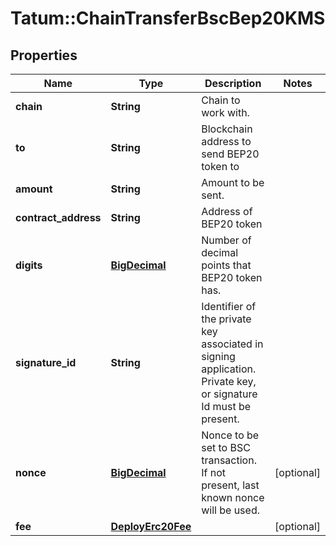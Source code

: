 # Tatum::ChainTransferBscBep20KMS

## Properties
Name | Type | Description | Notes
------------ | ------------- | ------------- | -------------
**chain** | **String** | Chain to work with. | 
**to** | **String** | Blockchain address to send BEP20 token to | 
**amount** | **String** | Amount to be sent. | 
**contract_address** | **String** | Address of BEP20 token | 
**digits** | [**BigDecimal**](BigDecimal.md) | Number of decimal points that BEP20 token has. | 
**signature_id** | **String** | Identifier of the private key associated in signing application. Private key, or signature Id must be present. | 
**nonce** | [**BigDecimal**](BigDecimal.md) | Nonce to be set to BSC transaction. If not present, last known nonce will be used. | [optional] 
**fee** | [**DeployErc20Fee**](DeployErc20Fee.md) |  | [optional] 

